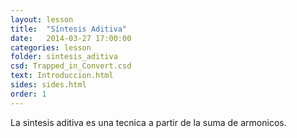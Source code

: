 ```yaml
---
layout: lesson 
title:  "Síntesis Aditiva"
date:   2014-03-27 17:00:00
categories: lesson 
folder: sintesis_aditiva
csd: Trapped_in_Convert.csd
text: Introduccion.html
sides: sides.html
order: 1
---
```

La sintesis aditiva es una tecnica a partir de la suma de armonicos.
